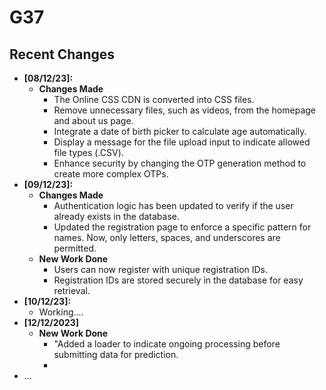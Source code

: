 # G37
## Recent Changes

- **[08/12/23]:**
  - **Changes Made**
    - The Online CSS CDN is converted into CSS files.
    - Remove unnecessary files, such as videos, from the homepage and about us page.
    - Integrate a date of birth picker to calculate age automatically.
    - Display a message for the file upload input to indicate allowed file types (.CSV).
    - Enhance security by changing the OTP generation method to create more complex OTPs.
- **[09/12/23]:**
  - **Changes Made**
    - Authentication logic has been updated to verify if the user already exists in the database.
    - Updated the registration page to enforce a specific pattern for names. Now, only letters, spaces, and underscores are permitted.
  - **New Work Done**
    - Users can now register with unique registration IDs.
    - Registration IDs are stored securely in the database for easy retrieval.
- **[10/12/23]:**
    - Working....
- **[12/12/2023]**
  - **New Work Done**
    - "Added a loader to indicate ongoing processing before submitting data for prediction.
    - 
- ...
